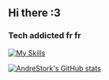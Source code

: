 ## Hi there :3
### Tech addicted fr fr

[![My Skills](https://skillicons.dev/icons?i=html,css,js,react,bootstrap,py,linux,bash,arduino,git,github,pr,figma,notion,sublime,vscode&perline=8)](https://skillicons.dev)

[![AndreStork's GitHub stats](https://github-readme-stats.vercel.app/api?username=theonlyoneferkk&theme=dark)](https://github.com/anuraghazra/github-readme-stats)
